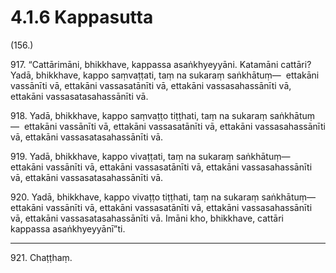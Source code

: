 # 4.1.6 Kappasutta

(156.)

917\. “Cattārimāni, bhikkhave, kappassa asaṅkhyeyyāni. Katamāni cattāri? Yadā, bhikkhave, kappo saṃvaṭṭati, taṃ na sukaraṃ saṅkhātuṃ—  ettakāni vassānīti vā, ettakāni vassasatānīti vā, ettakāni vassasahassānīti vā, ettakāni vassasatasahassānīti vā.

918\. Yadā, bhikkhave, kappo saṃvaṭṭo tiṭṭhati, taṃ na sukaraṃ saṅkhātuṃ—  ettakāni vassānīti vā, ettakāni vassasatānīti vā, ettakāni vassasahassānīti vā, ettakāni vassasatasahassānīti vā.

919\. Yadā, bhikkhave, kappo vivaṭṭati, taṃ na sukaraṃ saṅkhātuṃ—  ettakāni vassānīti vā, ettakāni vassasatānīti vā, ettakāni vassasahassānīti vā, ettakāni vassasatasahassānīti vā.

920\. Yadā, bhikkhave, kappo vivaṭṭo tiṭṭhati, taṃ na sukaraṃ saṅkhātuṃ—  ettakāni vassānīti vā, ettakāni vassasatānīti vā, ettakāni vassasahassānīti vā, ettakāni vassasatasahassānīti vā. Imāni kho, bhikkhave, cattāri kappassa asaṅkhyeyyānī”ti.

---

921\. Chaṭṭhaṃ.
